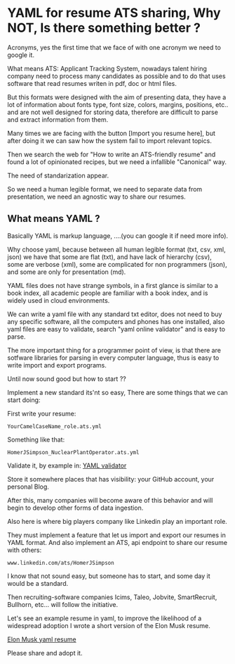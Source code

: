 
# YAML for resume ATS sharing, Why NOT, Is there something better ?


Acronyms, yes the first time that we face of with one acronym we need to google it.

What means ATS: Applicant Tracking System, nowadays talent hiring company need to process
many candidates as possible and to do that uses software that read resumes writen in pdf, doc or html files.

But this formats were designed with the aim of presenting data, they have a lot of information about
fonts type, font size, colors, margins, positions, etc.. and are not well designed for storing data,
therefore are difficult to parse and extract information from them.

Many times we are facing with the button [Import you resume here], but after doing it we can saw
how the system fail to import relevant topics. 

Then we search the web for "How to write an ATS-friendly resume" and found a lot of 
opinionated recipes, but we need a infallible "Canonical" way.

The need of standarization appear.

So we need a human legible format, we need to separate data from presentation,
we need an agnostic way to share our resumes.

## What means YAML ?

Basically YAML is markup language, ....(you can google it if need more info).

Why choose yaml, because between all human legible format (txt, csv, xml, json)
we have that some are flat (txt), and have lack of hierarchy (csv), some are verbose (xml), some are complicated for non programmers (json), 
and some are only for presentation (md).

YAML files does not have strange symbols, in a first glance is similar to a book index, 
all academic people are familiar with a book index, and is widely used in cloud environments.

We can write a yaml file with any standard txt editor, does not need to buy any specific software, all the computers and phones has one installed, also yaml files are easy to validate, search "yaml online validator" and is easy to parse.


The more important thing for a programmer point of view, is that there are sotfware libraries for parsing in every computer language,
thus is easy to write import and export programs.

Until now sound good but how to start ??

Implement a new standard its'nt so easy, There are some things that we can start doing:

First write your resume:

```YourCamelCaseName_role.ats.yml```

Something like that:

```HomerJSimpson_NuclearPlantOperator.ats.yml```

Validate it, by example in: [YAML validator](https://www.yamllint.com/)

Store it somewhere places that has visibility: your GitHub account, your personal Blog.

After this, many companies will become aware of this behavior and will begin to develop other forms of data ingestion.

Also here is where big players company like Linkedin play an important role.

They must implement a feature that let us import and export our resumes in YAML format.
And also implement an ATS, api endpoint to share our resume with others:

```www.linkedin.com/ats/HomerJSimpson```

I know that not sound easy, but someone has to start, and some day it would be a standard.

Then recruiting-software companies Icims, Taleo, Jobvite, SmartRecruit, Bullhorn, etc...
will follow the initiative.

Let's see an example resume in yaml, to improve the likelihood of a widespread adoption I wrote a short version of the Elon Musk resume.

[Elon Musk yaml resume](./ElonMusk_Technoking.ats.yml)

Please share and adopt it.



